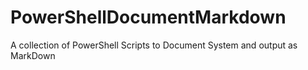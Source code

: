 # PowerShellDocumentMarkdown
A collection of PowerShell Scripts to Document System and output as MarkDown
